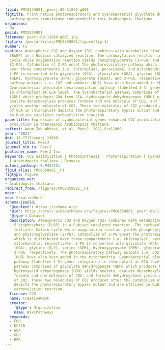 ```yaml
---
figid: PMC8359801__peerj-09-11860-g001
figtitle: Plant native photorespiratory and cyanobacterial glycolate decarboxylation
  pathway genes transformed independently into Arabidopsis thaliana
organisms:
- NA
pmcid: PMC8359801
filename: peerj-09-11860-g001.jpg
figlink: /pmc/articles/PMC8359801/figure/fig-1/
number: F1
caption: Atmospheric CO2 and Oxygen (O2) combines with metabolite ribulose 1, 5 bisphosphate
  (RuBP) in a Rubisco catalyzed reaction. The carboxylation reaction initiates Calvin
  cycle while oxygenation reaction yields phosphoglycerate (3-PGA) and phosphoglycolate
  (2-PG). Catabolism of 2-PG onset the photorespiratory pathway which is distributed
  over three compartments i.e. chloroplast, peroxisome, and mitochondria, respectively.
  2-PG is converted into glycolate (GCA), glyoxylate (GOA), glycine (GLY), serine
  (SER), hydroxypyruvate (HPR), glycerate (GCEA), and 3-PGA, respectively. The photorespiratory
  pathway outputs i.e. CO2 and ammonia (NH3) have also been added in the mitochondria.
  Cyanobacterial glycolate decarboxylation pathway (labelled 1–5) genes integrated
  in chloroplast at GCA level. The cyanobacterial pathway comprises of glycolate dehydrogenase
  (GDH) which produces GOA from GCA, hydroxyacid dehydrogenase (HDH) yields oxalate,
  oxalate decarboxylase produces formate and one molecule of CO2, and formate dehydrogenase
  yields another molecule of CO2. These two molecules of CO2 produced after the catabolism
  of GCA in chloroplast depicts the photorespiratory bypass output and are utilized
  in Rubisco catalyzed carboxylation reaction.
papertitle: Expression of cyanobacterial genes enhanced CO2 assimilation and biomass
  production in transgenic Arabidopsis thaliana.
reftext: Anum Zeb Abbasi, et al. PeerJ. 2021;9:e11860.
year: '2021'
doi: 10.7717/peerj.11860
journal_title: PeerJ
journal_nlm_ta: PeerJ
publisher_name: PeerJ Inc.
keywords: CO2 assimilation | Photosynthesis | Photorespiration | Cyanobacterial genes
  | Arabidopsis thaliana | Biomass
automl_pathway: 0.9434151
figid_alias: PMC8359801__F1
figtype: Figure
organisms_ner:
- Arabidopsis thaliana
redirect_from: /figures/PMC8359801__F1
ndex: ''
seo: CreativeWork
schema-jsonld:
  '@context': https://schema.org/
  '@id': https://pfocr.wikipathways.org/figures/PMC8359801__peerj-09-11860-g001.html
  '@type': Dataset
  description: Atmospheric CO2 and Oxygen (O2) combines with metabolite ribulose 1,
    5 bisphosphate (RuBP) in a Rubisco catalyzed reaction. The carboxylation reaction
    initiates Calvin cycle while oxygenation reaction yields phosphoglycerate (3-PGA)
    and phosphoglycolate (2-PG). Catabolism of 2-PG onset the photorespiratory pathway
    which is distributed over three compartments i.e. chloroplast, peroxisome, and
    mitochondria, respectively. 2-PG is converted into glycolate (GCA), glyoxylate
    (GOA), glycine (GLY), serine (SER), hydroxypyruvate (HPR), glycerate (GCEA), and
    3-PGA, respectively. The photorespiratory pathway outputs i.e. CO2 and ammonia
    (NH3) have also been added in the mitochondria. Cyanobacterial glycolate decarboxylation
    pathway (labelled 1–5) genes integrated in chloroplast at GCA level. The cyanobacterial
    pathway comprises of glycolate dehydrogenase (GDH) which produces GOA from GCA,
    hydroxyacid dehydrogenase (HDH) yields oxalate, oxalate decarboxylase produces
    formate and one molecule of CO2, and formate dehydrogenase yields another molecule
    of CO2. These two molecules of CO2 produced after the catabolism of GCA in chloroplast
    depicts the photorespiratory bypass output and are utilized in Rubisco catalyzed
    carboxylation reaction.
  license: CC0
  name: CreativeWork
  creator:
    '@type': Organization
    name: WikiPathways
  keywords:
  - FDH
  - KCS10
  - GOA
  - HDH
  - HPR
---
```


